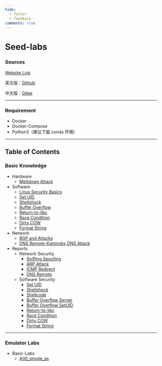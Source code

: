 ```yaml
---
hide:
  - footer
  - feedback
comments: true
---
```

# Seed-labs

### Sources

[Website Link](https://seedsecuritylabs.org)

英文版：[Github](https://github.com/seed-labs/seed-labs)

中文版：[Gitee](https://gitee.com/seedlab/seedlabs-chinese)
***
### Requirement

- Docker
- Docker-Compose
- Python3（建议下载 conda 环境）
***
## Table of Contents

### Basic Knowledge

- Hardware
	- [Meltdown Attack](Knowledge/Hardware/Meltdown%20Attack/)
- Software
	- [Linux Security Basics](Knowledge/Software/Basic/)
	- [Set UID](Knowledge/Software/Set%20UID/)
	- [Shellshock](Knowledge/Software/Shellshock/)
	- [Buffer Overflow](Knowledge/Software/Buffer%20Overflow/)
	- [Return-to-libc](Knowledge/Software/Return-to-Libc/)
	- [Race Condition](Knowledge/Software/Race%20Condition/)
	- [Dirty COW](Knowledge/Software/Dirty%20COW/)
	- [Format String](Knowledge/Software/Format%20String/)
- Network
	- [BGP and Attacks](Knowledge/Network/BGP%20Basic/)
	- [DNS Remote-Kaminsky DNS Attack](Knowledge/Network/Kaminsky/)
- Reports
	- Network Security
		- [Sniffing Spoofing](Knowledge/Reports/Sniffing%20Spoofing/)
		- [ARP Attack](Knowledge/Reports/ARP%20Attack/)
		- [ICMP Redirect](Knowledge/Reports/ICMP%20Redirect)
		- [DNS Remote](Knowledge/Reports/DNS%20Remote/)
	- Software Security
		- [Set UID](Knowledge/Reports/Set%20UID/)
		- [Shellshock](Knowledge/Reports/Shellshock/)
		- [Shellcode](Knowledge/Reports/Shellcode/)
		- [Buffer Overflow Server](Knowledge/Reports/Buffer%20Overflow%20Server/)
		- [Buffer Overflow SetUID](Knowledge/Reports/Buffer%20Overflow%20SetUID/)
		- [Return-to-libc](Knowledge/Reports/Return-to-Libc/)
		- [Race Condition](Knowledge/Reports/Race%20Condition/)
		- [Dirty COW](Knowledge/Reports/Dirty%20COW/)
		- [Format String](Knowledge/Reports/Format%20String/)
***
### Emulator Labs

- Basic-Labs
	- [A00_simple_as](Basic-Labs/A00_simple_as/)
